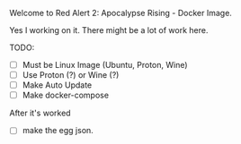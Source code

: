 Welcome to Red Alert 2: Apocalypse Rising - Docker Image.

Yes I working on it. There might be a lot of work here.

TODO:
 - [ ]  Must be Linux Image (Ubuntu, Proton, Wine)
 - [ ]  Use Proton (?) or Wine (?)
 - [ ]  Make Auto Update
 - [ ]  Make docker-compose

After it's worked
 - [ ]  make the egg json.
